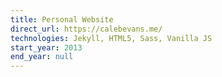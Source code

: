 ```yaml
---
title: Personal Website
direct_url: https://calebevans.me/
technologies: Jekyll, HTML5, Sass, Vanilla JS
start_year: 2013
end_year: null
---
```

